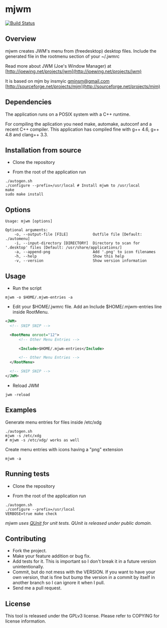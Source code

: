 mjwm
====

[![Build Status](https://travis-ci.org/chiku/mjwm.png?branch=master)](https://travis-ci.org/chiku/mjwm)

Overview
--------

mjwm creates JWM's menu from (freedesktop) desktop files. Include the generated file in the rootmenu section of your ~/.jwmrc

Read more about JWM (Joe's Window Manager) at [http://joewing.net/projects/jwm](http://joewing.net/projects/jwm)

It is based on mjm by insmyic <gminsm@gmail.com> [http://sourceforge.net/projects/mjm](http://sourceforge.net/projects/mjm)

Dependencies
------------

The application runs on a POSIX system with a C++ runtime.

For compiling the aplication you need make, automake, autoconf and a recent C++ compiler. This application has compiled fine with g++ 4.6, g++ 4.8 and clang++ 3.3.

Installation from source
------------------------

* Clone the repository

* From the root of the application run
```script
./autogen.sh
./configure --prefix=/usr/local # Install mjwm to /usr/local
make
sudo make install
```

Options
-------

``` script
Usage: mjwm [options]

Optional arguments:
    -o, --output-file [FILE]           Outfile file [Default: ./automenu]
    -i, --input-directory [DIRECTORY]  Directory to scan for '.desktop' files [Default: /usr/share/applications/]
    -a, --append-png                   Add '.png' to icon filenames
    -h, --help                         Show this help
    -v, --version                      Show version information
```

Usage
-----

* Run the script
``` script
mjwm -o $HOME/.mjwm-entries -a
```

* Edit your $HOME/.jwmrc file. Add an Include $HOME/.mjwm-entries line inside RootMenu.
``` xml
<JWM>
  <!-- SNIP SNIP -->

  <RootMenu onroot="12">
      <!-- Other Menu Entries -->

      <Include>$HOME/.mjwm-entries</Include>

      <!-- Other Menu Entries -->
  </RootMenu>

  <!-- SNIP SNIP -->
</JWM>
```

* Reload JWM
``` script
jwm -reload
```

Examples
--------

Generate menu entries for files inside /etc/xdg
``` script
./autogen.sh
mjwm -s /etc/xdg 
# mjwm -s /etc/xdg/ works as well
```

Create menu entries with icons having a "png" extension
``` script
mjwm -a
```

Running tests
-------------

* Clone the repository

* From the root of the application run
``` script
./autogen.sh
./configure --prefix=/usr/local
VERBOSE=true make check
```

_mjwm uses [QUnit](http://sourceforge.net/projects/qunit) for unit tests. QUnit is released under public domain._

Contributing
------------

* Fork the project.
* Make your feature addition or bug fix.
* Add tests for it. This is important so I don't break it in a future version unintentionally.
* Commit, but do not mess with the VERSION. If you want to have your own version, that is fine but bump the version in a commit by itself in another branch so I can ignore it when I pull.
* Send me a pull request.

License
-------

This tool is released under the GPLv3 license. Please refer to COPYING for license information.
